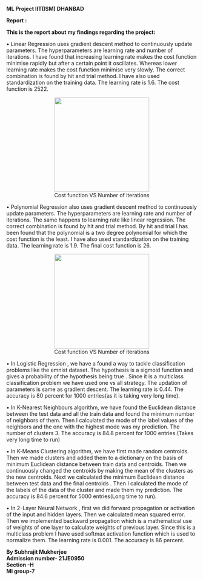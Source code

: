 <strong>ML Project IIT(ISM) DHANBAD

Report :  

This is the report about my findings regarding the project:<br>
</strong>

•	Linear Regression uses gradient descent method to continuously update parameters. The hyperparameters are learning rate and number of iterations. I have found that
increasing learning rate makes the cost function minimise rapidly but after a certain point it oscillates. Whereas lower learning rate makes the cost function minimise
very slowly. The correct combination is found by hit and trial method. I have also used standardization on the training data. The learning rate is 1.6. The cost function is 2522.
<p align="center">
<img src= "https://user-images.githubusercontent.com/103888763/163831801-cf83323f-d233-43ba-a1a2-7884da5659f4.png" width="250" height="250" align="center" />
<br>Cost function VS Number of iterations
</p>


•	Polynomial Regression also uses gradient descent method to continuously update parameters. The hyperparameters are learning rate and number of iterations. The same happens to learning rate like linear regression. The correct combination is found by hit and trial method. By hit and trial I has been found that the polynomial is a
two degree polynomial for which the cost function is the least. I have also used standardization on the training data. The learning rate is 1.9.  The final cost function is 26.
<p align="center">
<img src= "https://user-images.githubusercontent.com/103888763/163833522-f634aea8-9c5f-4606-825b-6bd1159a9fea.png" width="250" height="250" align="center" />
<br>Cost function VS Number of iterations
</p>


•	In Logistic Regression , we have a found a way to tackle classification problems like the emnist dataset. The hypothesis is a sigmoid function and gives a probability of the hypothesis being true . Since it is a multiclass classification problem we have used one vs all strategy. The updation of parameters is same as gradient descent. The learning rate is 0.44.  The accuracy is 80 percent for 1000 entries(as it is taking very long time).


•	In K-Nearest Neighbours algorithm, we have found the Euclidean distance between the test data and all the train data and found the minimum number of neighbors of them. Then I calculated the mode of the label values of the neighbors and the one with the highest mode was my prediction. The number of clusters 3. The accuracy is 84.8 percent for 1000 entries.(Takes very long time to run)


•	In K-Means Clustering algorithm, we have first made random centroids. Then we made clusters and added them to a dictionary on the basis of minimum Euclidean distance between train data and centroids. Then we continuously changed the centroids by making the mean of the clusters as the new centroids. Next we calculated the minimum Euclidean distance between test data and the final centroids . Then I calculated the mode of the labels of the data of the cluster and made them my prediction. The accuracy is 84.6 percent for 5000 entries(Long time to run).


•	In 2-Layer Neural Network , first we did forward propagation or activation of the input and hidden layers. Then we calculated mean squared error. Then we implemented backward propagation which is a mathematical use of weights of one layer to calculate weights of previous layer. Since this is a multiclass problem I have used softmax activation function which is used to normalize them. The learning rate is 0.001. The accuracy is 86 percent.

<strong>
By Subhrajit Mukherjee<br>
Admission number- 21JE0950<br>
Section -H<br>
Ml group-7<br>
</strong>

